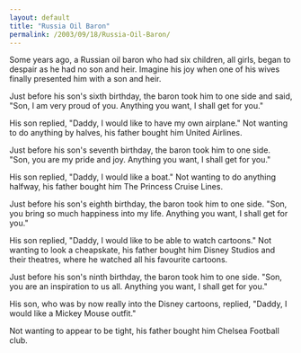 ```yaml
---
layout: default
title: "Russia Oil Baron"
permalink: /2003/09/18/Russia-Oil-Baron/
---
```


<DIV class=blogText>
<P>Some years ago, a Russian oil baron who had six children, all girls, began to despair as he had no son and heir. Imagine his joy when one of his wives finally presented him with a son and heir.</P>
<P>Just before his son's sixth birthday, the baron took him to one side and said, "Son, I am very proud of you. Anything you want, I shall get for you."</P>
<P>His son replied, "Daddy, I would like to have my own airplane." Not wanting to do anything by halves, his father bought him United Airlines.</P>
<P>Just before his son's seventh birthday, the baron took him to one side. "Son, you are my pride and joy. Anything you want, I shall get for you."</P>
<P>His son replied, "Daddy, I would like a boat." Not wanting to do anything halfway, his father bought him The Princess Cruise Lines.</P>
<P>Just before his son's eighth birthday, the baron took him to one side. "Son, you bring so much happiness into my life. Anything you want, I shall get for you."</P>
<P>His son replied, "Daddy, I would like to be able to watch cartoons." Not wanting to look a cheapskate, his father bought him Disney Studios and their theatres, where he watched all his favourite cartoons.</P>
<P>Just before his son's ninth birthday, the baron took him to one side. "Son, you are an inspiration to us all. Anything you want, I shall get for you."</P>
<P>His son, who was by now really into the Disney cartoons, replied, "Daddy, I would like a Mickey Mouse outfit." </P>
<P>Not wanting to appear to be tight, his father bought him Chelsea Football club.</P></DIV>